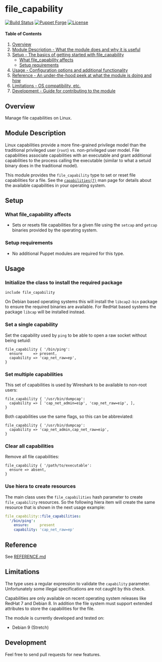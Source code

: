 # file_capability

[![Build Status](https://travis-ci.org/smoeding/puppet-file_capability.svg?branch=master)](https://travis-ci.org/smoeding/puppet-file_capability)
[![Puppet Forge](http://img.shields.io/puppetforge/v/stm/file_capability.svg)](https://forge.puppetlabs.com/stm/file_capability)
[![License](https://img.shields.io/github/license/smoeding/puppet-file_capability.svg)](https://raw.githubusercontent.com/smoeding/puppet-file_capability/master/LICENSE)

#### Table of Contents

1. [Overview](#overview)
2. [Module Description - What the module does and why it is useful](#module-description)
3. [Setup - The basics of getting started with file_capability](#setup)
    * [What file_capability affects](#what-file_capability-affects)
    * [Setup requirements](#setup-requirements)
4. [Usage - Configuration options and additional functionality](#usage)
5. [Reference - An under-the-hood peek at what the module is doing and how](#reference)
5. [Limitations - OS compatibility, etc.](#limitations)
6. [Development - Guide for contributing to the module](#development)

## Overview

Manage file capabilities on Linux.

## Module Description

Linux capabilities provide a more fine-grained privilege model than the traditional privileged user (`root`) vs. non-privileged user model. File capabilities associate capabilities with an executable and grant additional capabilities to the process calling the executable (similar to what a setuid binary does in the traditional model).

This module provides the `file_capability` type to set or reset file capabilities for a file. See the [`capabilities(7)`](http://man7.org/linux/man-pages/man7/capabilities.7.html) man page for details about the available capabilities in your operating system.

## Setup

### What file_capability affects

* Sets or resets file capabilities for a given file using the `setcap` and `getcap` binaries provided by the operating system.

### Setup requirements

* No additional Puppet modules are required for this type.

## Usage

### Initialize the class to install the required package

``` Puppet
include file_capability
```

On Debian based operating systems this will install the `libcap2-bin` package to ensure the required binaries are available. For RedHat based systems the package `libcap` will be installed instead.

### Set a single capability

Set the capability used by `ping` to be able to open a raw socket without being setuid:

``` Puppet
file_capability { '/bin/ping':
  ensure     => present,
  capability => 'cap_net_raw=ep',
}
```

### Set multiple capabilities

This set of capabilities is used by Wireshark to be available to non-root users:

``` Puppet
file_capability { '/usr/bin/dumpcap':
  capability => [ 'cap_net_admin=eip', 'cap_net_raw=eip', ],
}
```

Both capabilities use the same flags, so this can be abbreviated:

``` Puppet
file_capability { '/usr/bin/dumpcap':
  capability => 'cap_net_admin,cap_net_raw=eip',
}
```

### Clear all capabilities

Remove all file capabilities:

``` Puppet
file_capability { '/path/to/executable':
  ensure => absent,
}
```

### Use hiera to create resources

The main class uses the `file_capabilities` hash parameter to create `file_capability` resources. So the following hiera item will create the same resource that is shown in the next usage example:

``` yaml
file_capability::file_capabilities:
  '/bin/ping':
    ensure:     present
    capability: 'cap_net_raw=ep'
```

## Reference

See [REFERENCE.md](https://github.com/smoeding/puppet-file_capability/blob/master/REFERENCE.md)

## Limitations

The type uses a regular expression to validate the `capability` parameter. Unfortunately some illegal specifications are not caught by this check.

Capabilities are only available on recent operating system releases like RedHat 7 and Debian 8. In addition the file system must support extended attributes to store the capabilities for the file.

The module is currently developed and tested on:
* Debian 9 (Stretch)

## Development

Feel free to send pull requests for new features.
